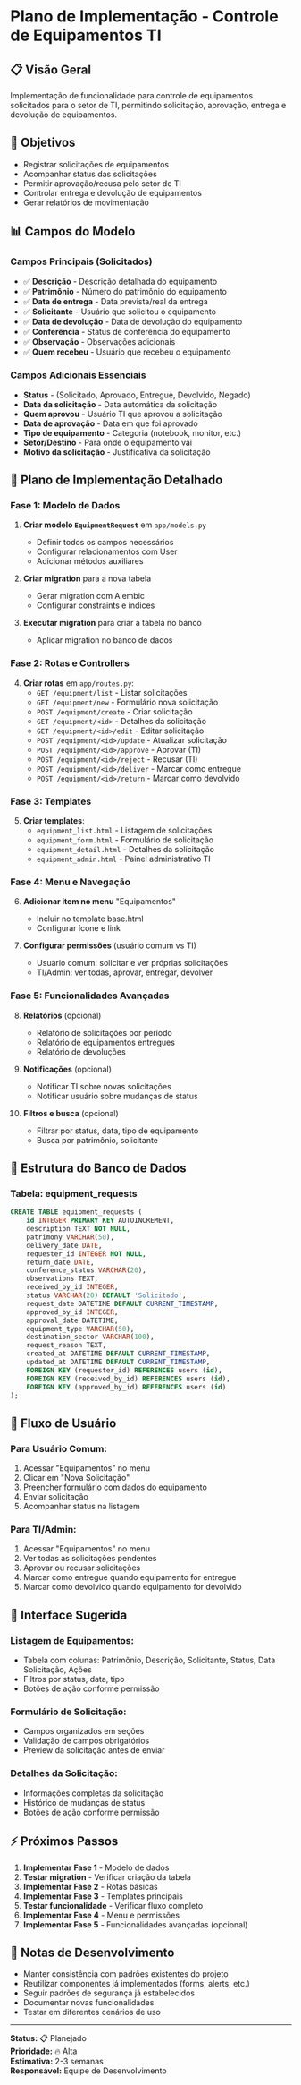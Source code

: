 # Plano de Implementação - Controle de Equipamentos TI

## 📋 Visão Geral
Implementação de funcionalidade para controle de equipamentos solicitados para o setor de TI, permitindo solicitação, aprovação, entrega e devolução de equipamentos.

## 🎯 Objetivos
- Registrar solicitações de equipamentos
- Acompanhar status das solicitações
- Permitir aprovação/recusa pelo setor de TI
- Controlar entrega e devolução de equipamentos
- Gerar relatórios de movimentação

## 📊 Campos do Modelo

### Campos Principais (Solicitados)
- ✅ **Descrição** - Descrição detalhada do equipamento
- ✅ **Patrimônio** - Número do patrimônio do equipamento
- ✅ **Data de entrega** - Data prevista/real da entrega
- ✅ **Solicitante** - Usuário que solicitou o equipamento
- ✅ **Data de devolução** - Data de devolução do equipamento
- ✅ **Conferência** - Status de conferência do equipamento
- ✅ **Observação** - Observações adicionais
- ✅ **Quem recebeu** - Usuário que recebeu o equipamento

### Campos Adicionais Essenciais
- **Status** - (Solicitado, Aprovado, Entregue, Devolvido, Negado)
- **Data da solicitação** - Data automática da solicitação
- **Quem aprovou** - Usuário TI que aprovou a solicitação
- **Data de aprovação** - Data em que foi aprovado
- **Tipo de equipamento** - Categoria (notebook, monitor, etc.)
- **Setor/Destino** - Para onde o equipamento vai
- **Motivo da solicitação** - Justificativa da solicitação

## 🚀 Plano de Implementação Detalhado

### Fase 1: Modelo de Dados
1. **Criar modelo `EquipmentRequest`** em `app/models.py`
   - Definir todos os campos necessários
   - Configurar relacionamentos com User
   - Adicionar métodos auxiliares

2. **Criar migration** para a nova tabela
   - Gerar migration com Alembic
   - Configurar constraints e índices

3. **Executar migration** para criar a tabela no banco
   - Aplicar migration no banco de dados

### Fase 2: Rotas e Controllers
4. **Criar rotas** em `app/routes.py`:
   - `GET /equipment/list` - Listar solicitações
   - `GET /equipment/new` - Formulário nova solicitação
   - `POST /equipment/create` - Criar solicitação
   - `GET /equipment/<id>` - Detalhes da solicitação
   - `GET /equipment/<id>/edit` - Editar solicitação
   - `POST /equipment/<id>/update` - Atualizar solicitação
   - `POST /equipment/<id>/approve` - Aprovar (TI)
   - `POST /equipment/<id>/reject` - Recusar (TI)
   - `POST /equipment/<id>/deliver` - Marcar como entregue
   - `POST /equipment/<id>/return` - Marcar como devolvido

### Fase 3: Templates
5. **Criar templates**:
   - `equipment_list.html` - Listagem de solicitações
   - `equipment_form.html` - Formulário de solicitação
   - `equipment_detail.html` - Detalhes da solicitação
   - `equipment_admin.html` - Painel administrativo TI

### Fase 4: Menu e Navegação
6. **Adicionar item no menu** "Equipamentos"
   - Incluir no template base.html
   - Configurar ícone e link

7. **Configurar permissões** (usuário comum vs TI)
   - Usuário comum: solicitar e ver próprias solicitações
   - TI/Admin: ver todas, aprovar, entregar, devolver

### Fase 5: Funcionalidades Avançadas
8. **Relatórios** (opcional)
   - Relatório de solicitações por período
   - Relatório de equipamentos entregues
   - Relatório de devoluções

9. **Notificações** (opcional)
   - Notificar TI sobre novas solicitações
   - Notificar usuário sobre mudanças de status

10. **Filtros e busca** (opcional)
    - Filtrar por status, data, tipo de equipamento
    - Busca por patrimônio, solicitante

## 🔧 Estrutura do Banco de Dados

### Tabela: equipment_requests
```sql
CREATE TABLE equipment_requests (
    id INTEGER PRIMARY KEY AUTOINCREMENT,
    description TEXT NOT NULL,
    patrimony VARCHAR(50),
    delivery_date DATE,
    requester_id INTEGER NOT NULL,
    return_date DATE,
    conference_status VARCHAR(20),
    observations TEXT,
    received_by_id INTEGER,
    status VARCHAR(20) DEFAULT 'Solicitado',
    request_date DATETIME DEFAULT CURRENT_TIMESTAMP,
    approved_by_id INTEGER,
    approval_date DATETIME,
    equipment_type VARCHAR(50),
    destination_sector VARCHAR(100),
    request_reason TEXT,
    created_at DATETIME DEFAULT CURRENT_TIMESTAMP,
    updated_at DATETIME DEFAULT CURRENT_TIMESTAMP,
    FOREIGN KEY (requester_id) REFERENCES users (id),
    FOREIGN KEY (received_by_id) REFERENCES users (id),
    FOREIGN KEY (approved_by_id) REFERENCES users (id)
);
```

## 📱 Fluxo de Usuário

### Para Usuário Comum:
1. Acessar "Equipamentos" no menu
2. Clicar em "Nova Solicitação"
3. Preencher formulário com dados do equipamento
4. Enviar solicitação
5. Acompanhar status na listagem

### Para TI/Admin:
1. Acessar "Equipamentos" no menu
2. Ver todas as solicitações pendentes
3. Aprovar ou recusar solicitações
4. Marcar como entregue quando equipamento for entregue
5. Marcar como devolvido quando equipamento for devolvido

## 🎨 Interface Sugerida

### Listagem de Equipamentos:
- Tabela com colunas: Patrimônio, Descrição, Solicitante, Status, Data Solicitação, Ações
- Filtros por status, data, tipo
- Botões de ação conforme permissão

### Formulário de Solicitação:
- Campos organizados em seções
- Validação de campos obrigatórios
- Preview da solicitação antes de enviar

### Detalhes da Solicitação:
- Informações completas da solicitação
- Histórico de mudanças de status
- Botões de ação conforme permissão

## ⚡ Próximos Passos

1. **Implementar Fase 1** - Modelo de dados
2. **Testar migration** - Verificar criação da tabela
3. **Implementar Fase 2** - Rotas básicas
4. **Implementar Fase 3** - Templates principais
5. **Testar funcionalidade** - Verificar fluxo completo
6. **Implementar Fase 4** - Menu e permissões
7. **Implementar Fase 5** - Funcionalidades avançadas (opcional)

## 📝 Notas de Desenvolvimento

- Manter consistência com padrões existentes do projeto
- Reutilizar componentes já implementados (forms, alerts, etc.)
- Seguir padrões de segurança já estabelecidos
- Documentar novas funcionalidades
- Testar em diferentes cenários de uso

---

**Status:** 📋 Planejado  
**Prioridade:** 🔥 Alta  
**Estimativa:** 2-3 semanas  
**Responsável:** Equipe de Desenvolvimento 